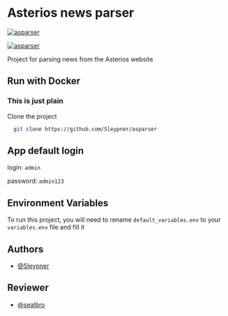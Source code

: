 
# Asterios news parser 

[![asparser](https://badgen.net/docker/size/sleypnersfa/asparser?icon=docker&label=asparser)](https://hub.docker.com/r/sleypnersfa/asparser/) 

[![asparser](https://badgen.net/docker/pulls/sleypnersfa/asparser?icon=docker)](https://hub.docker.com/r/sleypnersfa/asparser/)

Project for parsing news from the Asterios website


## Run with Docker

### This is just plain


Clone the project

```bash
  git clone https://github.com/Sleypner/asparser
```

## App default login

login: `admin`

password: `admin123`

## Environment Variables

To run this project, you will need to rename `default_variables.env` to your `variables.env` file and fill it



## Authors

- [@Sleypner](https://github.com/Sleypner)

## Reviewer

- [@sealbro](https://github.com/sealbro)
